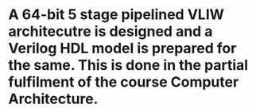 # A 64-bit 5 stage pipelined VLIW architecutre is designed and a Verilog HDL model is prepared for the same. This is done in the partial fulfilment of the course Computer Architecture.
